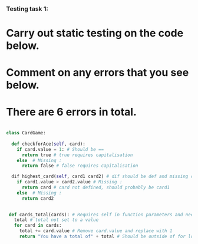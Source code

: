 ### Testing task 1:

# Carry out static testing on the code below.
# Comment on any errors that you see below.
# There are 6 errors in total. 

```python

class CardGame:
  
  def checkforAce(self, card):
    if card.value = 1: # Should be ==
      return true # true requires capitalisation
    else  # Missing :
      return false # false requires capitalisation

  dif highest_card(self, card1 card2) # dif should be def and missing comma between card1 and card2. Also missing : at end of function
    if card1.value > card2.value # Missing :
      return card # card not defined, should probably be card1
    else  # Missing :
      return card2
 

 def cards_total(cards): # Requires self in function parameters and needs to be tabbed in
   total # total not set to a value
   for card in cards:
     total += card.value # Remove card.value and replace with 1
     return "You have a total of" + total # Should be outside of for loop and be string formatted


```
